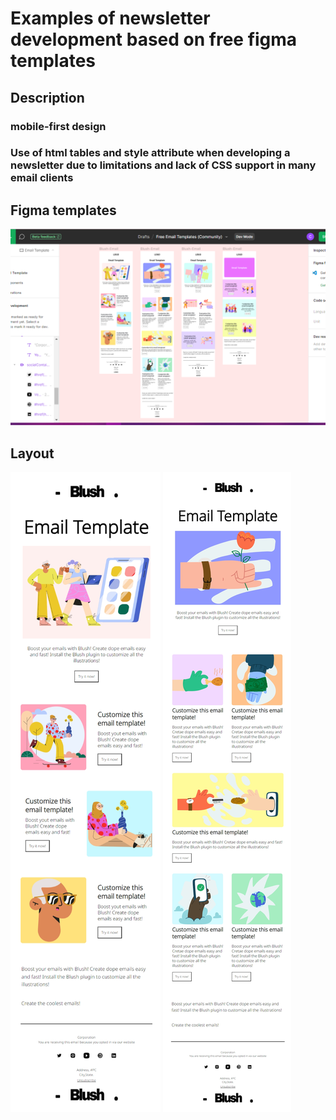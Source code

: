 # Examples of newsletter development based on free figma templates

## Description
### mobile-first design
### Use of html tables and style attribute when developing a newsletter due to limitations and lack of CSS support in many email clients

## Figma templates
![Alt text](image-1.png)

## Layout
![Alt text](image-2.png)
![Alt text](image.png)